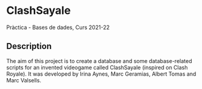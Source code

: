 # ClashSayale
Pràctica - Bases de dades, Curs 2021-22

## Description
The aim of this project is to create a database and some database-related scripts for an invented videogame called ClashSayale (inspired on Clash Royale). It was developed by Irina Aynes, Marc Geramias, Albert Tomas and Marc Valsells.
